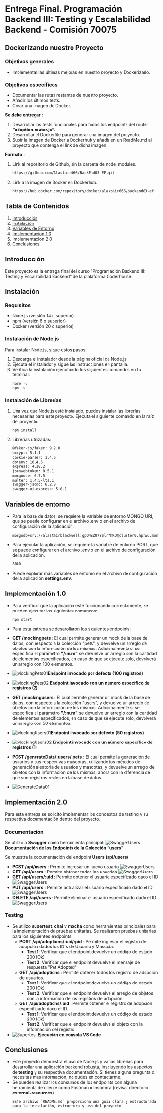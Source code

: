 # Entrega Final. Programación Backend III: Testing y Escalabilidad Backend - Comisión 70075

## Dockerizando nuestro Proyecto

### Objetivos generales
- Implementar las últimas mejoras en nuestro proyecto y Dockerizarlo.
### Objetivos específicos
- Documentar las rutas restantes de nuestro proyecto.
- Añadir los últimos tests.
- Crear una imagen de Docker.

**Se debe entregar** : 
1. Desarrollar los tests funcionales para todos los endpoints del router **“adoption.router.js”**.
2. Desarrollar el Dockerfile para generar una imagen del proyecto.
3. Subir la imagen de Docker a Dockerhub y añadir en un ReadMe.md al proyecto que contenga el link de dicha imagen.

**Formato** : 
1. Link al repositorio de Github, sin la carpeta de node_modules.
    ```sh
    https://github.com/Alastair666/BackEnd03-EF.git
2. Link a la imagen de Docker en Dockerhub.
    ```sh
    https://hub.docker.com/repository/docker/alastair666/backend03-ef


## Tabla de Contenidos
1. [Introducción](#introducción)
2. [Instalación](#instalación)
3. [Variables de Entorno](#variables-de-entorno)
4. [Implementacion 1.0](#implementacion1_0)
5. [Implementacion 2.0](#implementacion2_0)
5. [Conclusiones](#conclusiones)

## Introducción
Este proyecto es la entrega final del curso "Programación Backend III: Testing y Escalabilidad Backend" de la plataforma Coderhouse.

## Instalación

### Requisitos
- Node.js (versión 14 o superior)
- npm (versión 6 o superior)
- Docker (versión 20 o superior)

### Instalación de Node.js
Para instalar Node.js, sigue estos pasos:

1. Descarga el instalador desde la página oficial de Node.js.
2. Ejecuta el instalador y sigue las instrucciones en pantalla.
3. Verifica la instalación ejecutando los siguientes comandos en tu terminal:
   ```bash
   node -v
   npm -v

### Instalación de Librerías
1. Una vez que Node.js esté instalado, puedes instalar las librerías necesarias para este proyecto. Ejecuta el siguiente comando en la raíz del proyecto:
    ```sh
    npm install
2. Librerias utilizadas:
    ```sh
    @faker-js/faker: 9.2.0
    bcrypt: 5.1.1
    cookie-parser: 1.4.6
    dotenv: 16.4.5
    express: 4.18.2
    jsonwebtoken: 8.5.1
    mongoose: 6.7.5
    multer: 1.4.5-lts.1
    swagger-jsdoc: 6.2.8
    swagger-ui-express: 5.0.1

## Variables de entorno
- Para la base de datos, se requiere la variable de entorno MONGO_URI, que se puede configurar en el archivo .env o en el archivo de configuración de la aplicación.
    ```sh
    mongodb+srv://alastairblackwell:gpO4EZ07YSlrYhKU@cluster0.hprwu.mongodb.net/
- Para ejecutar la aplicación, se requiere la variable de entorno PORT, que se puede configurar en el archivo .env o en el archivo de configuración de la aplicación.
    ```sh
    8080
- Puede explorar más variables de entorno en el archivo de configuración de la aplicación **settings.env**.

## Implementación 1.0
- Para verificar que la aplicación esté funcionando correctamente, se pueden ejecutar los siguientes comandos:
    ````sh
    npm start
- Para esta entrega se desarollaron los siguientes endpoints:
- **GET /mockingpets** : El cual permite generar un mock de la base de datos, con respecto a la colección "pets", y devuelve un arreglo de objetos con la información de los mismos. Adicionalmente si se especifica el parámetro **"/:num"** se devuelve un arreglo con la cantidad de elementos especificados, en caso de que se ejecute solo, devolverá un arreglo con 100 elementos.
- ![MockingPets01](./img/mockingpets01.jpg)**Endpoint invocado por defecto (100 registros)**
- ![MockingPets02](./img/mockingpets02.jpg) **Endpoint invocado con un número específico de registros (2)**

- **GET /mockingusers** : El cual permite generar un mock de la base de datos, con respecto a la colección "users", y devuelve un arreglo de objetos con la información de los mismos. Adicionalmente si se especifica el parámetro **"/:num"** se devuelve un arreglo con la cantidad de elementos especificados, en caso de que se ejecute solo, devolverá un arreglo con 50 elementos.
- ![MockingUsers01](./img/mockingusers01.jpg)**Endpoint invocado por defecto (50 registros)**
- ![MockingUsers02](./img/mockingusers02.jpg) **Endpoint invocado con un número específico de registros (1)**

- **POST /generateData/:users/:pets** : El cual permite la generación de usuarios y sus respectivas mascotas, utilizando los métodos de generación aleatoria de usuarios y mascotas, y devuelve un arreglo de objetos con la información de los mismos, ahora con la diferencia de que son registros reales en la base de datos.
- ![GenerateData01](./img/generateData01.jpg)

## Implementación 2.0
Para esta entrega se solicito implementar los conceptos de testing y su respectiva documentación dentro del proyecto.

### Documentación
Se utilizo a **Swagger** como herramienta principal:
![SwaggerUsers](./img/swagger_users.jpg)
**Documentación de los Endpoints de la Colección "users"**

Se muestra la documentación del endpoint **Users (api/users)**
- **POST /api/users** : Permite ingresar un nuevo usuario
![SwaggerUsers](./img/swagger_users_post01.jpg)
- **GET /api/users** : Permite obtener todos los usuarios
![SwaggerUsers](./img/swagger_users_get01.jpg)
- **GET /api/users/:uid** : Permite obtener el usuario especificado dado el ID
![SwaggerUsers](./img/swagger_users_get02.jpg)
- **PUT /api/users** : Permite actualizar el usuario especificado dado el ID
![SwaggerUsers](./img/swagger_users_put01.jpg)
- **DELETE /api/users** : Permite eliminar el usuario especificado dado el ID
![SwaggerUsers](./img/swagger_users_delete01.jpg)

### Testing
- Se utilizo **supertest**, **chai** y **mocha** como herramientas principales para la implementación de pruebas unitarias. Se realizaron pruebas unitarias para los siguientes endpoints:
    - **POST /api/adoptions/:uid/:pid** : Permite ingresar el registro de adopción dados los ID's de Usuario y Mascota.
        - **Test 1**: Verificar que el endpoint devuelve un código de estado 200 (Ok)
        - **Test 2**: Verificar que el endpoint devuelve el mensaje de respuesta "Pet Adopted"
    - **GET /api/adoptions** : Permite obtener todos los registro de adopción de usuarios.
        - **Test 1**: Verificar que el endpoint devuelve un código de estado 200 (Ok)
        - **Test 2**: Verificar que el endpoint devuelve el arreglo de objetos con la información de los registros de adopción
    - **GET /api/adoptions/:aid** : Permite obtener el registro de adopción especificado dado el ID.
        - **Test 1**: Verificar que el endpoint devuelve un código de estado 200 (Ok)
        - **Test 2**: Verificar que el endpoint devuelve el objeto con la información del registro
- ![Supertest](./img/testing_adoptions01.jpg) **Ejecución en consola VS Code**

## Conclusiones
- Este proyecto demuestra el uso de Node.js y varias librerías para desarrollar una aplicación backend robusta, inscluyendo los aspectos de **testing** y su respectiva documentación. Si tienes alguna pregunta o necesitas más información, no dudes en contactarme.
- Se pueden realizar los consumos de los endpoints con alguna herramienta  de cliente como Postman o Insomnia (revisar directorio **external-resources**).
    ```
    Este archivo `README.md` proporciona una guía clara y estructurada para la instalación, estructura y uso del proyecto